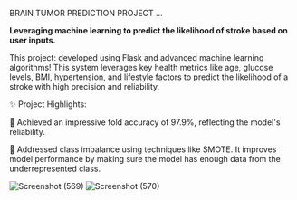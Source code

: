 BRAIN TUMOR PREDICTION PROJECT ...

**Leveraging machine learning to predict the likelihood of stroke based on user inputs.**

This project: developed using Flask and advanced machine learning algorithms! This system leverages key health metrics like age, glucose levels, BMI, hypertension, and lifestyle factors to predict the likelihood of a stroke with high precision and reliability.

✨ Project Highlights:

🔹 Achieved an impressive fold accuracy of 97.9%, reflecting the model's reliability.

🔹 Addressed class imbalance using techniques like SMOTE. It improves model performance by making sure the model has enough data from the underrepresented class.

![Screenshot (569)](https://github.com/user-attachments/assets/5b62b39d-2cea-4bdb-b2af-caba75078c86)
![Screenshot (570)](https://github.com/user-attachments/assets/396affd4-7ce2-47fb-b48d-49702da8730d)







